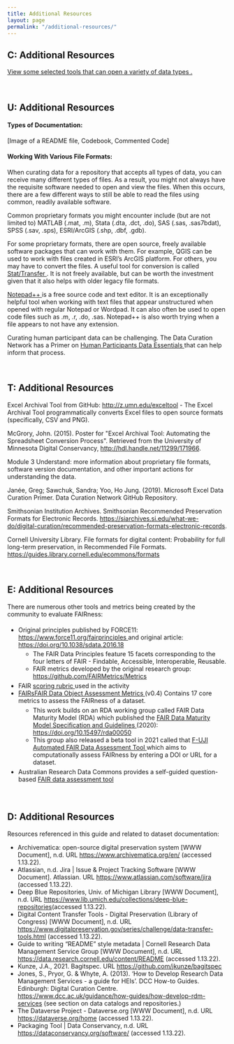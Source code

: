 ```yaml
---
title: Additional Resources
layout: page
permalink: "/additional-resources/"
---
```


<h2>C: Additional Resources</h2>
<p>
<a href="https://docs.google.com/spreadsheets/d/1Xu2TlLePQ2jZ-ox3Ym7QBkeWPRCGX6mz7YjjKrkLyQY/edit#gid=0" target="_blank">View some selected tools that can open a variety of data types .</a>
</p>

<br>

<h2>U: Additional Resources</h2>
<h4>Types of Documentation: </h4>

<p>
[Image of a README file, Codebook, Commented Code]
</p>

<h4>
Working With Various File Formats: </h4>
<p>
When curating data for a repository that accepts all types of data, you can receive many different types of files. As a result, you might not always have the requisite software needed to open and view the files. When this occurs, there are a few different ways to still be able to read the files using common, readily available software.
</p>
<p>
Common proprietary formats you might encounter include (but are not limited to) MATLAB (.mat, .m), Stata (.dta, .dct, .do), SAS (.sas, .sas7bdat), SPSS (.sav, .sps), ESRI/ArcGIS (.shp, .dbf, .gdb).
</p>
<p>
For some proprietary formats, there are open source, freely available software packages that can work with them. For example, QGIS can be used to work with files created in ESRI’s ArcGIS platform. For others, you may have to convert the files. A useful tool for conversion is called <a href= "https://stattransfer.com/overview/" target="_blank"> Stat/Transfer </a>. It is not freely available, but can be worth the investment given that it also helps with older legacy file formats.
</p>

<p>
 <a href= "https://notepad-plus-plus.org/" target="_blank"> Notepad++ </a> is a free source code and text editor. It is an exceptionally helpful tool when working with text files that appear unstructured when opened with regular Notepad or Wordpad. It can also often be used to open code files such as .m, .r, .do, .sas. Notepad++ is also worth trying when a file appears to not have any extension.
</p>
<p>
Curating human participant data can be challenging. The Data Curation Network has a Primer on <a href= "https://notepad-plus-plus.org/" target="_blank"> Human Participants Data Essentials  </a>that can help inform that process. </p>

<br>

<h2>T: Additional Resources</h2>
<p>
Excel Archival Tool  from GitHub:   <a href="http://z.umn.edu/exceltool" target = "_blank"> http://z.umn.edu/exceltool</a>  - The Excel Archival Tool programmatically converts Excel files to open source formats (specifically, CSV and PNG).
</p>
<p>
McGrory, John. (2015). Poster for "Excel Archival Tool: Automating the Spreadsheet Conversion Process". Retrieved from the University of Minnesota Digital Conservancy, <a href="http://hdl.handle.net/11299/171966" target = "_blank"> http://hdl.handle.net/11299/171966</a>.
</p>
<p>
Module 3 Understand: more information about proprietary file formats, software version documentation, and other important actions for understanding the data.
</p>
<p>
Janée, Greg; Sawchuk, Sandra; Yoo, Ho Jung. (2019). Microsoft Excel Data Curation Primer. Data Curation Network GitHub Repository.
</p>
<p>
Smithsonian Institution Archives. Smithsonian Recommended Preservation Formats for Electronic Records. <a href="https://siarchives.si.edu/what-we-do/digital-curation/recommended-preservation-formats-electronic-records" target = "_blank"> https://siarchives.si.edu/what-we-do/digital-curation/recommended-preservation-formats-electronic-records</a>.
</p>
<p>
Cornell University Library. File formats for digital content: Probability for full long-term preservation, in Recommended File Formats. <a href="https://guides.library.cornell.edu/ecommons/formats <" target = "_blank"> https://guides.library.cornell.edu/ecommons/formats </a>
</p>

<br>
<h2>E: Additional Resources</h2>
<p>There are numerous other tools and metrics being created by the community to evaluate FAIRness: 
</p>

<ul style=" padding-top: 1%; padding-bottom: 1%;padding-left: 5%;">

<li> Original principles published by FORCE11: <a href="https://www.force11.org/fairprinciples" target = "_blank"> https://www.force11.org/fairprinciples </a> and original article: <a href="https://doi.org/10.1038/sdata.2016.18" target = "_blank"> https://doi.org/10.1038/sdata.2016.18 </a>
    <ul style=" padding-top: 1%; padding-bottom: 1%;padding-left: 7%;">
    <li> The FAIR Data Principles feature 15 facets corresponding to the four letters of FAIR - Findable, Accessible, Interoperable, Reusable. </li>
    <li> FAIR metrics developed by the original research group: <a href="https://github.com/FAIRMetrics/Metrics" target = "_blank">https://github.com/FAIRMetrics/Metrics </a></li>
    </ul>
</li>
<li>FAIR <a href="https://doi.org/10.2218/ijdc.v12i2.567" target = "_blank">scoring rubric </a> used in the activity</li>
<li> <a href="https://zenodo.org/record/4081213#.YVS9YMZOnBI" target = "_blank"> FAIRsFAIR Data Object Assessment Metrics </a> (v0.4) Contains 17 core metrics to assess the FAIRness of a dataset. 
    <ul  style=" padding-top: 1%; padding-bottom: 1%;padding-left: 7%;">
    <li>This work builds on an RDA working group called FAIR Data Maturity Model (RDA) which published the <a href="https://www.rd-alliance.org/system/files/FAIR%20Data%20Maturity%20Model_%20specification%20and%20guidelines_v1.00.pdf" target = "_blank"> FAIR Data Maturity Model Specification and Guidelines </a> (2020):<a href="https://doi.org/10.15497/rda00050" target = "_blank"> https://doi.org/10.15497/rda00050
    </a> </li>
    <li>This group also released a beta tool in 2021 called that <a href="https://www.fairsfair.eu/f-uji-automated-fair-data-assessment-tool" target = "_blank"> F-UJI Automated FAIR Data Assessment Tool </a> which aims to computationally assess FAIRness by entering a DOI or URL for a dataset. </li>
    </ul>
</li>
<li>Australian Research Data Commons provides a self-guided question-based <a href="https://ardc.edu.au/resources/working-with-data/fair-data/fair-self-assessment-tool/" target = "_blank"> FAIR data assessment tool </a> </li>
</ul>

<br>

<h2>D: Additional Resources</h2>
Resources referenced in this guide and related to dataset documentation:
<ul>
<li>Archivematica: open-source digital preservation system [WWW Document], n.d. URL <a href="https://www.archivematica.org/en/" target="_blank">https://www.archivematica.org/en/</a> (accessed 1.13.22).
</li>
<li>Atlassian, n.d. Jira | Issue & Project Tracking Software [WWW Document]. Atlassian. URL <a href="https://www.atlassian.com/software/jira" target="_blank">https://www.atlassian.com/software/jira</a> (accessed 1.13.22).</li>
<li>Deep Blue Repositories, Univ. of Michigan Library [WWW Document], n.d. URL <a href="https://www.lib.umich.edu/collections/deep-blue-repositories" target="_blank">https://www.lib.umich.edu/collections/deep-blue-repositories</a>(accessed 1.13.22).</li>
<li>Digital Content Transfer Tools - Digital Preservation (Library of Congress) [WWW Document], n.d. URL <a href="https://www.digitalpreservation.gov/series/challenge/data-transfer-tools.html" target="_blank">https://www.digitalpreservation.gov/series/challenge/data-transfer-tools.html</a> (accessed 1.13.22).
</li>
<li>Guide to writing “README” style metadata | Cornell Research Data Management Service Group [WWW Document], n.d. URL <a href="https://data.research.cornell.edu/content/README" target="_blank">https://data.research.cornell.edu/content/README</a> (accessed 1.13.22).</li>
<li>Kunze, J.A., 2021. Bagitspec. URL <a href="https://github.com/jkunze/bagitspec" target="_blank">https://github.com/jkunze/bagitspec</a></li>
<li>Jones, S., Pryor, G. & Whyte, A. (2013). ‘How to Develop Research Data Management Services - a guide for HEIs’. DCC How-to Guides. Edinburgh: Digital Curation Centre. <a href="https://www.dcc.ac.uk/guidance/how-guides/how-develop-rdm-services" target="_blank">https://www.dcc.ac.uk/guidance/how-guides/how-develop-rdm-services</a> (see section on data catalogs and repositories.) </li>
<li>The Dataverse Project - Dataverse.org [WWW Document], n.d. URL <a href="https://dataverse.org/home" target="_blank">https://dataverse.org/home</a> (accessed 1.13.22).</li>
<li>Packaging Tool | Data Conservancy, n.d. URL <a href="https://dataconservancy.org/software/" target="_blank">https://dataconservancy.org/software/</a> (accessed 1.13.22).</li>
</ul>

